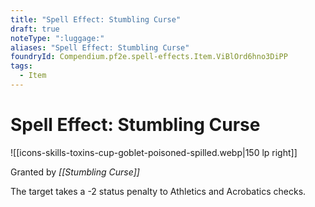 ```yaml
---
title: "Spell Effect: Stumbling Curse"
draft: true
noteType: ":luggage:"
aliases: "Spell Effect: Stumbling Curse"
foundryId: Compendium.pf2e.spell-effects.Item.ViBlOrd6hno3DiPP
tags:
  - Item
---
```


# Spell Effect: Stumbling Curse
![[icons-skills-toxins-cup-goblet-poisoned-spilled.webp|150 lp right]]

Granted by _[[Stumbling Curse]]_

The target takes a -2 status penalty to Athletics and Acrobatics checks.

